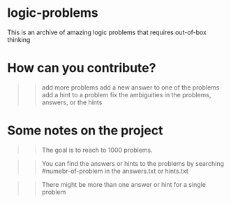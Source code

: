 # logic-problems
This is an archive of amazing logic problems that requires out-of-box thinking

# How can you contribute?

>> add more problems
>> add a new answer to one of the problems
>> add a hint to a problem
>> fix the ambiguities in the problems, answers, or the hints

# Some notes on the project

>> The goal is to reach to 1000 problems.

>> You can find the answers or hints to the problems by searching #numebr-of-problem in the answers.txt or hints.txt

>> There might be more than one answer or hint for a single problem 
